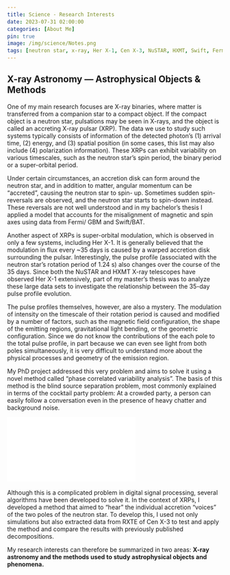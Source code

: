 ```yaml
---
title: Science - Research Interests
date: 2023-07-31 02:00:00
categories: [About Me]
pin: true
image: /img/science/Notes.png
tags: [neutron star, x-ray, Her X-1, Cen X-3, NuSTAR, HXMT, Swift, Fermi, pulse profile, RXTE]
---
```


## X-ray Astronomy — Astrophysical Objects & Methods

One of my main research focuses are X-ray binaries, where matter is transferred from a companion star to a compact object. If the compact object is a neutron star, pulsations may be seen in X-rays, and the object is called an accreting X-ray pulsar (XRP). The data we use to study such systems typically consists of information of the detected photon’s (1) arrival time, (2) energy, and (3) spatial position (in some cases, this list may also include (4) polarization information). These XRPs can exhibit variability on various timescales, such as the neutron star’s spin period, the binary period or a super-orbital period.

Under certain circumstances, an accretion disk can form around the neutron star, and in addition to matter, angular momentum can be “accreted”, causing the neutron star to spin- up. Sometimes sudden spin-reversals are observed, and the neutron star starts to spin-down instead. These reversals are not well understood and in my bachelor’s thesis I applied a model that accounts for the misalignment of magnetic and spin axes using data from Fermi/ GBM and Swift/BAT.

Another aspect of XRPs is super-orbital modulation, which is observed in only a few systems, including Her X-1. It is generally believed that the modulation in flux every ~35 days is caused by a warped accretion disk surrounding the pulsar. Interestingly, the pulse profile (associated with the neutron star’s rotation period of 1.24 s) also changes over the course of the 35 days. Since both the NuSTAR and HXMT X-ray telescopes have observed Her X-1 extensively, part of my master’s thesis was to analyze these large data sets to investigate the relationship between the 35-day pulse profile evolution.

The pulse profiles themselves, however, are also a mystery. The modulation of intensity on the timescale of their rotation period is caused and modified by a number of factors, such as the magnetic field configuration, the shape of the emitting regions, gravitational light bending, or the geometric configuration. Since we do not know the contributions of the each pole to the total pulse profile, in part because we can even see light from both poles simultaneously, it is very difficult to understand more about the physical processes and geometry of the emission region.

My PhD project addressed this very problem and aims to solve it using a novel method called “phase correlated variability analysis”. The basis of this method is the blind source separation problem, most commonly explained in terms of the cocktail party problem: At a crowded party, a person can easily follow a conversation even in the presence of heavy chatter and background noise.

![BSS horizontal Copy.pdf](/img/science/BSS_horizontal_Copy.pdf)

Although this is a complicated problem in digital signal processing, several algorithms have been developed to solve it. In the context of XRPs, I developed a method that aimed to “hear” the individual accretion “voices” of the two poles of the neutron star. To develop this, I used not only simulations but also extracted data from RXTE of Cen X-3 to test and apply the method and compare the results with previously published decompositions.

My research interests can therefore be summarized in two areas: **X-ray astronomy and the methods used to study astrophysical objects and phenomena.**
